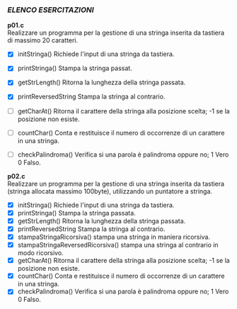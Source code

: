 ### *ELENCO ESERCITAZIONI*

**p01.c**  
Realizzare un programma per la gestione di una stringa inserita da tastiera di massimo 20 caratteri.
- [x] initStringa() Richiede l'input di una stringa da tastiera.
- [x] printStringa() Stampa la stringa passat.
- [x] getStrLength() Ritorna la lunghezza della stringa passata.
- [x] printReversedString Stampa la stringa al contrario.
- [ ] getCharAt() Ritorna il carattere della stringa alla posizione scelta; -1 se la posizione non esiste.
- [ ] countChar() Conta e restituisce il numero di occorrenze di un carattere in una stringa.
- [ ] checkPalindroma() Verifica si una parola è palindroma oppure no; 1 Vero 0 Falso. 


**p02.c**  
Realizzare un programma per la gestione di una stringa inserita da tastiera (stringa allocata massimo 100byte), utilizzando un puntatore a stringa.
- [x] initStringa() Richiede l'input di una stringa da tastiera.
- [x] printStringa() Stampa la stringa passata.
- [x] getStrLength() Ritorna la lunghezza della stringa passata.
- [x] printReversedString Stampa la stringa al contrario.
- [x] stampaStringaRicorsiva() stampa una stringa in maniera ricorsiva.
- [x] stampaStringaReversedRicorsiva() stampa una stringa al contrario in modo ricorsivo.
- [x] getCharAt() Ritorna il carattere della stringa alla posizione scelta; -1 se la posizione non esiste.
- [x] countChar() Conta e restituisce il numero di occorrenze di un carattere in una stringa.
- [x] checkPalindroma() Verifica si una parola è palindroma oppure no; 1 Vero 0 Falso.